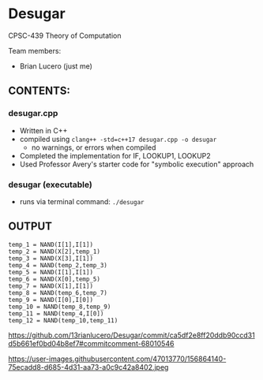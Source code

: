 # Desugar

CPSC-439 Theory of Computation

Team members:
- Brian Lucero (just me)

## CONTENTS: 

### desugar.cpp
- Written in C++
- compiled using `clang++ -std=c++17 desugar.cpp -o desugar`
  - no warnings, or errors when compiled
- Completed the implementation for IF, LOOKUP1, LOOKUP2
- Used Professor Avery's starter code for "symbolic execution" approach

### desugar (executable)
- runs via terminal command: `./desugar`

## OUTPUT

```
temp_1 = NAND(I[1],I[1])
temp_2 = NAND(X[2],temp_1)
temp_3 = NAND(X[3],I[1])
temp_4 = NAND(temp_2,temp_3)
temp_5 = NAND(I[1],I[1])
temp_6 = NAND(X[0],temp_5)
temp_7 = NAND(X[1],I[1])
temp_8 = NAND(temp_6,temp_7)
temp_9 = NAND(I[0],I[0])
temp_10 = NAND(temp_8,temp_9)
temp_11 = NAND(temp_4,I[0])
temp_12 = NAND(temp_10,temp_11)
```
https://github.com/13rianlucero/Desugar/commit/ca5df2e8ff20ddb90ccd31d5b661ef0bd04b8ef7#commitcomment-68010546

https://user-images.githubusercontent.com/47013770/156864140-75ecadd8-d685-4d31-aa73-a0c9c42a8402.jpeg
